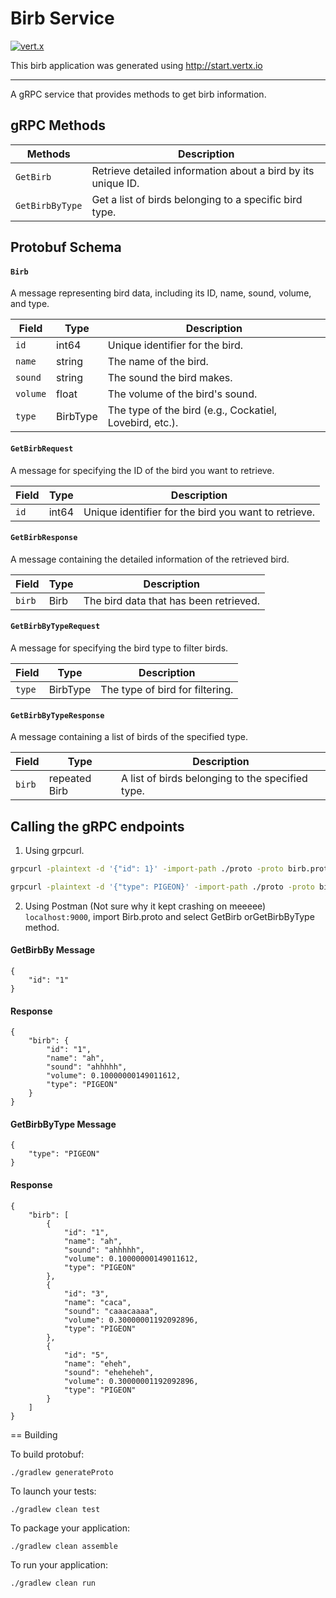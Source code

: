 # Birb Service

[![vert.x](https://img.shields.io/badge/vert.x-4.4.6-purple.svg)](https://vertx.io)

This birb application was generated using http://start.vertx.io

-----------
A gRPC service that provides methods to get birb information.

## gRPC Methods

| Methods               | Description                                                      |
|-----------------------|------------------------------------------------------------------|
| `GetBirb`             | Retrieve detailed information about a bird by its unique ID.    |
| `GetBirbByType`       | Get a list of birds belonging to a specific bird type.           |

## Protobuf Schema

#### `Birb`

A message representing bird data, including its ID, name, sound, volume, and type.

| Field   | Type    | Description                          |
|---------|---------|--------------------------------------|
| `id`    | int64   | Unique identifier for the bird.      |
| `name`  | string  | The name of the bird.                |
| `sound` | string  | The sound the bird makes.           |
| `volume`| float   | The volume of the bird's sound.     |
| `type`  | BirbType| The type of the bird (e.g., Cockatiel, Lovebird, etc.).

#### `GetBirbRequest`

A message for specifying the ID of the bird you want to retrieve.

| Field   | Type    | Description                          |
|---------|---------|--------------------------------------|
| `id`    | int64   | Unique identifier for the bird you want to retrieve.

#### `GetBirbResponse`

A message containing the detailed information of the retrieved bird.

| Field   | Type    | Description                          |
|---------|---------|--------------------------------------|
| `birb`  | Birb    | The bird data that has been retrieved.

#### `GetBirbByTypeRequest`

A message for specifying the bird type to filter birds.

| Field   | Type    | Description                          |
|---------|---------|--------------------------------------|
| `type`  | BirbType| The type of bird for filtering.

#### `GetBirbByTypeResponse`

A message containing a list of birds of the specified type.

| Field   | Type    | Description                          |
|---------|---------|--------------------------------------|
| `birb`  | repeated Birb | A list of birds belonging to the specified type.


## Calling the gRPC endpoints

1. Using grpcurl.

```bash
grpcurl -plaintext -d '{"id": 1}' -import-path ./proto -proto birb.proto localhost:50051 birb.BirbService/GetBirb
```

```bash
grpcurl -plaintext -d '{"type": PIGEON}' -import-path ./proto -proto birb.proto localhost:50051 birb.BirbService/GetBirbByType
```

2. Using Postman (Not sure why it kept crashing on meeeee) `localhost:9000`, import Birb.proto and select GetBirb orGetBirbByType method.

#### GetBirbBy Message
```
{
    "id": "1"
}
```

#### Response
```
{
    "birb": {
        "id": "1",
        "name": "ah",
        "sound": "ahhhhh",
        "volume": 0.10000000149011612,
        "type": "PIGEON"
    }
}
```

#### GetBirbByType Message
```
{
    "type": "PIGEON"
}
```

#### Response
```
{
    "birb": [
        {
            "id": "1",
            "name": "ah",
            "sound": "ahhhhh",
            "volume": 0.10000000149011612,
            "type": "PIGEON"
        },
        {
            "id": "3",
            "name": "caca",
            "sound": "caaacaaaa",
            "volume": 0.30000001192092896,
            "type": "PIGEON"
        },
        {
            "id": "5",
            "name": "eheh",
            "sound": "eheheheh",
            "volume": 0.30000001192092896,
            "type": "PIGEON"
        }
    ]
}
```

== Building

To build protobuf:
```
./gradlew generateProto
```

To launch your tests:
```
./gradlew clean test
```

To package your application:
```
./gradlew clean assemble
```

To run your application:
```
./gradlew clean run
```
